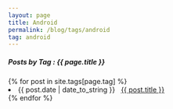 ```yaml
---
layout: page
title: Android
permalink: /blog/tags/android
tag: android
---
```

 
<h5> Posts by Tag : {{ page.title }} </h5>

<div class="card">
{% for post in site.tags[page.tag] %}
 <li class="category-posts"><span>{{ post.date | date_to_string }}</span> &nbsp; <a href="{{ post.url }}">{{ post.title }}</a></li>
{% endfor %}
</div>